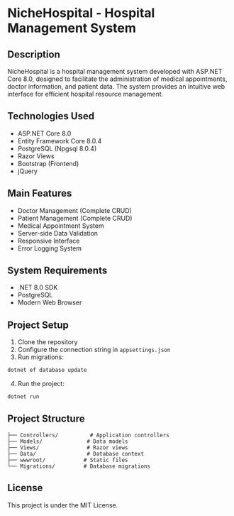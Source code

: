 # NicheHospital - Hospital Management System

## Description
NicheHospital is a hospital management system developed with ASP.NET Core 8.0, designed to facilitate the administration of medical appointments, doctor information, and patient data. The system provides an intuitive web interface for efficient hospital resource management.

## Technologies Used
- ASP.NET Core 8.0
- Entity Framework Core 8.0.4
- PostgreSQL (Npgsql 8.0.4)
- Razor Views
- Bootstrap (Frontend)
- jQuery

## Main Features
- Doctor Management (Complete CRUD)
- Patient Management (Complete CRUD)
- Medical Appointment System
- Server-side Data Validation
- Responsive Interface
- Error Logging System

## System Requirements
- .NET 8.0 SDK
- PostgreSQL
- Modern Web Browser

## Project Setup
1. Clone the repository
2. Configure the connection string in `appsettings.json`
3. Run migrations:
```bash
dotnet ef database update
```
4. Run the project:
```bash
dotnet run
```

## Project Structure
```
├── Controllers/          # Application controllers
├── Models/              # Data models
├── Views/               # Razor views
├── Data/                # Database context
├── wwwroot/            # Static files
└── Migrations/         # Database migrations
```

## License
This project is under the MIT License.

